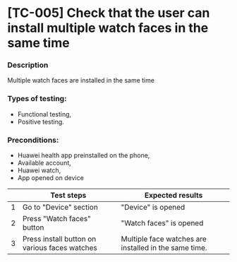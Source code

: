 # **[TC-005] Check that the user can install multiple watch faces in the same time**

### **Description**

Multiple watch faces are installed in the same time

### **Types of testing:**

- Functional testing,
- Positive testing.

### **Preconditions:**

- Huawei health app preinstalled on the phone,
- Available account,
- Huawei watch,
- App opened on device

|     | **Test steps**                                | **Expected results**                                  |
| --: | --------------------------------------------- | ----------------------------------------------------- |
|   1 | Go to "Device" section                        | "Device" is opened                                    |
|   2 | Press "Watch faces" button                    | "Watch faces" is opened                               |
|   3 | Press install button on various faces watches | Multiple face watches are installed in the same time. |
